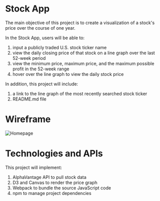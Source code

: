 <h1>Stock App</h1>

The main objective of this project is to create a visualization of a stock's price over the course of one year.

In the Stock App, users will be able to:
1) input a publicly traded U.S. stock ticker name
2) view the daily closing price of that stock on a line graph over the last 52-week period
3) view the minimum price, maximum price, and the maximum possible profit in the 52-week range
4) hover over the line graph to view the daily stock price

In addition, this project will include:

1) a link to the line graph of the most recently searched stock ticker
2) README.md file

<h1>Wireframe</h1>

![Homepage](https://github.com/nkachalia1/JavaScript-Project-1/assets/26831378/7e39f560-2470-4ec4-a523-3eaeb8de26f2)

<h1>Technologies and APIs</h1>

This project will implement:
1) AlphaVantage API to pull stock data
2) D3 and Canvas to render the price graph
3) Webpack to bundle the source JavaScript code
4) npm to manage project dependencies

